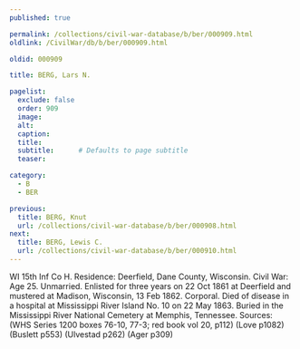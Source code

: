 ```yaml
---
published: true

permalink: /collections/civil-war-database/b/ber/000909.html
oldlink: /CivilWar/db/b/ber/000909.html

oldid: 000909

title: BERG, Lars N.

pagelist:
  exclude: false
  order: 909
  image: 
  alt:
  caption:
  title:
  subtitle:      # Defaults to page subtitle
  teaser:

category: 
  - B 
  - BER

previous:
  title: BERG, Knut
  url: /collections/civil-war-database/b/ber/000908.html  
next:
  title: BERG, Lewis C.
  url: /collections/civil-war-database/b/ber/000910.html   
---
```

WI 15th Inf Co H. Residence: Deerfield, Dane County, Wisconsin. Civil War: Age 25. Unmarried. Enlisted for three years on 22 Oct 1861 at Deerfield and mustered at Madison, Wisconsin, 13 Feb 1862. Corporal. Died of disease in a hospital at Mississippi River Island No. 10 on 22 May 1863. Buried in the Mississippi River National Cemetery at Memphis, Tennessee. Sources: (WHS Series 1200 boxes 76-10, 77-3; red book vol 20, p112) (Love p1082) (Buslett p553) (Ulvestad p262) (Ager p309)